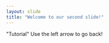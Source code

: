 ```yaml
---
layout: slide
title: "Welcome to our second slide!"
---
```

"Tutorial"
Use the left arrow to go back!
